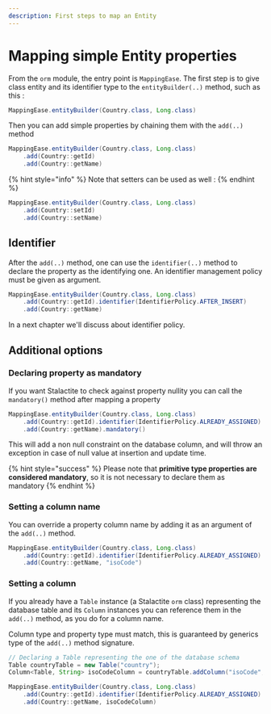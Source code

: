 ```yaml
---
description: First steps to map an Entity
---
```


# Mapping simple Entity properties

From the `orm` module, the entry point is `MappingEase`. The first step is to give class entity and its identifier type to the `entityBuilder(..)` method, such as this :

```java
MappingEase.entityBuilder(Country.class, Long.class)
```

Then you can add simple properties by chaining them with the `add(..)` method

```java
MappingEase.entityBuilder(Country.class, Long.class)
    .add(Country::getId)
    .add(Country::getName)
```

{% hint style="info" %}
Note that setters can be used as well :
{% endhint %}

```java
MappingEase.entityBuilder(Country.class, Long.class)
    .add(Country::setId)
    .add(Country::setName)
```

## Identifier

After the `add(..)` method, one can use the `identifier(..)` method to declare the property as the identifying one. An identifier management policy must be given as argument.

```java
MappingEase.entityBuilder(Country.class, Long.class)
    .add(Country::getId).identifier(IdentifierPolicy.AFTER_INSERT)
    .add(Country::getName)
```

In a next chapter we'll discuss about identifier policy.

## Additional options

### Declaring property as mandatory

If you want Stalactite to check against property nullity you can call the `mandatory()` method after mapping a property

```java
MappingEase.entityBuilder(Country.class, Long.class)
    .add(Country::getId).identifier(IdentifierPolicy.ALREADY_ASSIGNED)
    .add(Country::getName).mandatory()
```

This will add a non null constraint on the database column, and will throw an exception in case of null value at insertion and update time.

{% hint style="success" %}
Please note that **primitive type properties are considered mandatory**, so it is not necessary to declare them as mandatory
{% endhint %}

### Setting a column name

You can override a property column name by adding it as an argument of the `add(..)` method.&#x20;

```java
MappingEase.entityBuilder(Country.class, Long.class)
    .add(Country::getId).identifier(IdentifierPolicy.ALREADY_ASSIGNED)
    .add(Country::getName, "isoCode")
```

### Setting a column

If you already have a `Table` instance (a Stalactite `orm` class) representing the database table and its `Column` instances you can reference them in the `add(..)` method, as you do for a column name.

Column type and property type must match, this is guaranteed by generics type of the `add(..)` method signature.

```java
// Declaring a Table representing the one of the database schema
Table countryTable = new Table("country");
Column<Table, String> isoCodeColumn = countryTable.addColumn("isoCode", String.class);

MappingEase.entityBuilder(Country.class, Long.class)
    .add(Country::getId).identifier(IdentifierPolicy.ALREADY_ASSIGNED)
    .add(Country::getName, isoCodeColumn)
```
